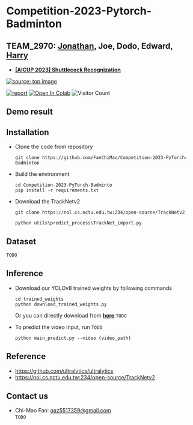 # Competition-2023-Pytorch-Badminton

## TEAM_2970: [Jonathan](https://github.com/FanChiMao), Joe, Dodo, Edward, [Harry](https://github.com/SHRHarry)  

- [**[AICUP 2023] Shuttlecock Recognization**](https://aidea-web.tw/topic/cbea66cc-a993-4be8-933d-1aa9779001f8)  

<a href="https://aidea-web.tw/topic/cbea66cc-a993-4be8-933d-1aa9779001f8"><img src="https://i.imgur.com/rwfx1h8.png" title="source: top image" /></a>  

[![report](https://img.shields.io/badge/Supplementary-Report-yellow)](https://drive.google.com/file/d/1bBWmC9laZLcsNunM-4R0B0-r_z41eIDL/view?usp=sharing) 
[![Open In Colab](https://colab.research.google.com/assets/colab-badge.svg)]() 
![Visitor Count](https://visitor-badge.glitch.me/badge?page_id=Competition-2023-PyTorch-Badminton)

## Demo result  


## Installation  
- Clone the code from repository  
    ```
    git clone https://github.com/FanChiMao/Competition-2023-PyTorch-Badminton
    ```


- Build the environment
    ```
    cd Competition-2023-PyTorch-Badminto
    pip install -r requirements.txt
    ```

- Download the TrackNetv2
    ```
    git clone https://nol.cs.nctu.edu.tw:234/open-source/TrackNetv2

    python utils\predict_process\TrackNet_import.py
    ```

## Dataset  
`TODO`


## Inference 
- Download our YOLOv8 trained weights by following commands
    ```
    cd trained_weights
    python download_trained_weights.py
    ```
    Or you can directly download from [**here**]().`TODO`  


- To predict the video input, run `TODO`
    ```
    python main_predict.py --video {video_path}  
    ```

## Reference  
- https://github.com/ultralytics/ultralytics
- https://nol.cs.nctu.edu.tw:234/open-source/TrackNetv2



## Contact us  
- Chi-Mao Fan: qaz5517359@gmail.com  
`TODO`
